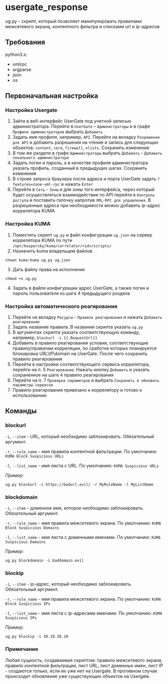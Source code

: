 # usergate_response

ug.py - скрипт, который позволяет манипулировать правилами межсетевого экрана, контентного фильтра и списками url и ip-адресов

## Требования

python3.x:
- xmlrpc
- argparse
- json
- os

## Первоначальная настройка

### Настройка Usergate

1. Зайти в веб-интерфейс UserGate под учетной записью администратора. Перейти в `UserGate` – `Администраторы` и в графе `Профили администраторов` выбрать `Добавить`
2. Задать имя профиля, например, `API`. Перейти на вкладку `Разрешения для API` и добавить разрешения на чтение и запись для следующих объектов: `content`, `core`,	`firewall`,	`nlists`. Сохранить изменения
3. В том же разделе в графе `Администраторы` выбрать `Добавить` - `Добавить локального администратора`
4. Задать логин и пароль, а в качестве профиля администратора указать профиль, созданный в предыдущих шагах. Сохранить изменения
5. В строке запроса браузера после адреса и порта UserGate задать `?features=zone-xml-rpc` и нажать `Enter`
6. Перейти в `Сеть` - `Зоны` и для зоны того интерфейса, через который будет осуществляться взаимодействие по API перейти в `Контроль доступа` и поставить галочку напротив `XML-RPC для управления`. В разрешенные адреса при необходимости можно добавить ip-адрес коррелятора KUMA

### Настройка KUMA

1. Поместить скрипт `ug.py` и файл конфигурации `ug.json` на сервер коррелятора KUMA по пути `/opt/kaspersky/kuma/correlator/<id>/scripts/`
2. Назначить kuma владельцем файлов
```
chown kuma:kuma ug.py ug.json
```
3. Дать файлу права на исполнение
```
chmod +x ug.py
```
4. Задать в файле конфигурации адрес UserGate, а также логин и пароль пользователя из шага 4 предыдущего раздела

### Настройка автоматического реагирования

1. Перейти на вкладку `Ресурсы` - `Правила реагирования` и нажать `Добавить реагирование`
2. Задать название правила. В названии скрипта указать `ug.py`
3. В аргументах скрипта указать соответствующую команду, например, `blockurl -i {{.RequestUrl}}`
4. Добавить в правило реагирования условия, соответствующие правилу\правилам корреляции, по сработке которых планируется блокировка URL\IP\domain на UserGate. После чего сохранить правило реагирования
5. Перейти в настройки соответствующего сервиса коррелятора, перейти на п. 5 `Реагирование`. Нажать кнопку `Добавить` и указать сохраненное на шаге 4 правило реагирования
6. Перейти на п. 7 `Проверка параметров` и выбрать `Сохранить и обновить параметры сервисов`
7. Правило реагирования привязано к коррелятору и готово к использованию

## Команды

### blockurl

`-i`, `--item` - URL, который необходимо заблокировать. Обязательный аргумент.

`-r`, `--rule_name` - имя правила контентной фильтрации. По умолчанию: `KUMA Block Suspicious URLs`

`-l`, `--list_name` - имя листа с URL. По умолчанию: `KUMA Suspicious URLs`

_Пример:_
```
ug.py blockurl -i https://badurl.evil/ -r MyRuleName -l MyListName
```

### blockdomain


`-i`, `--item` - доменное имя, которое необходимо заблокировать. Обязательный аргумент.

`-r`, `--rule_name` - имя правила межсетевого экрана. По умолчанию: `KUMA Block Suspicious Domains`

`-l`, `--list_name` - имя листа с доменными именами. По умолчанию: `KUMA Suspicious Domains`

_Пример:_
```
ug.py blockdomain -i baddomain.evil
```

### blockip

`-i`, `--item` - ip-адрес, который необходимо заблокировать. Обязательный аргумент.

`-r`, `--rule_name` - имя правила межсетевого экрана. По умолчанию: `KUMA Block Suspicious IPs`

`-l`, `--list_name` - имя листа с ip-адресами именами. По умолчанию: `KUMA Suspicious IPs`

_Пример:_
```
ug.py blockip -i 10.10.10.10
```

### Примечание
Любая сущность, создаваемая скриптом: правило межсетевого экрана, правило контентной фильтрации, лист URL, лист доменных имен, лист IP - создаются только, если их уже нет на Usergate. В противном случае происходит обновление уже существующих объектов на Usergate.
